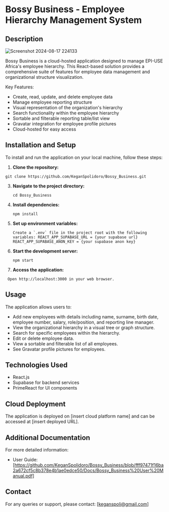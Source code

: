 # Bossy Business - Employee Hierarchy Management System

## Description
![Screenshot 2024-08-17 224133](https://github.com/user-attachments/assets/de881d8d-af13-4f4d-a674-5f7ac239b68e)

Bossy Business is a cloud-hosted application designed to manage EPI-USE Africa's employee hierarchy. This React-based solution provides a comprehensive suite of features for employee data management and organizational structure visualization.

Key Features:

- Create, read, update, and delete employee data
- Manage employee reporting structure
- Visual representation of the organization's hierarchy
- Search functionality within the employee hierarchy
- Sortable and filterable reporting table/list view
- Gravatar integration for employee profile pictures
- Cloud-hosted for easy access

## Installation and Setup

To install and run the application on your local machine, follow these steps:

1. **Clone the repository:**

```git clone https://github.com/KeganSpolidoro/Bossy_Business.git```

3. **Navigate to the project directory:**
   
   ```cd Bossy_Business```

5. **Install dependencies:**

   ```npm install```

7. **Set up environment variables:**
   
   ```Create a `.env` file in the project root with the following variables:
   REACT_APP_SUPABASE_URL = {your supabase url}
   REACT_APP_SUPABASE_ANON_KEY = {your supabase anon key}```

9. **Start the development server:**
    
   ```npm start```

11. **Access the application:**
    
  ``` Open http://localhost:3000 in your web browser.```

## Usage

The application allows users to:

- Add new employees with details including name, surname, birth date, employee number, salary, role/position, and reporting line manager.
- View the organizational hierarchy in a visual tree or graph structure.
- Search for specific employees within the hierarchy.
- Edit or delete employee data.
- View a sortable and filterable list of all employees.
- See Gravatar profile pictures for employees.

## Technologies Used

- React.js
- Supabase for backend services
- PrimeReact for UI components

## Cloud Deployment

The application is deployed on [insert cloud platform name] and can be accessed at [insert deployed URL].

## Additional Documentation

For more detailed information:

- User Guide: [https://github.com/KeganSpolidoro/Bossy_Business/blob/fff97471f16ba2a672cf5c8b378e4b1ae0edce50/Docs/Bossy_Business%20User%20Manual.pdf]

## Contact

For any queries or support, please contact: [keganspoli@gmail.com]
